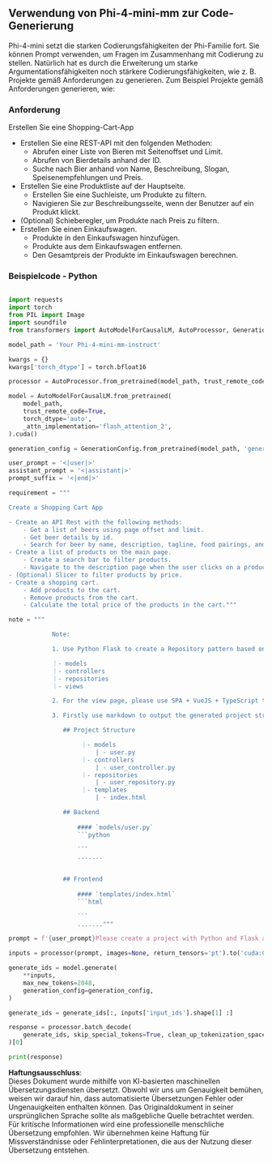 ## **Verwendung von Phi-4-mini-mm zur Code-Generierung**

Phi-4-mini setzt die starken Codierungsfähigkeiten der Phi-Familie fort. Sie können Prompt verwenden, um Fragen im Zusammenhang mit Codierung zu stellen. Natürlich hat es durch die Erweiterung um starke Argumentationsfähigkeiten noch stärkere Codierungsfähigkeiten, wie z. B. Projekte gemäß Anforderungen zu generieren. Zum Beispiel Projekte gemäß Anforderungen generieren, wie:

### **Anforderung**

Erstellen Sie eine Shopping-Cart-App

- Erstellen Sie eine REST-API mit den folgenden Methoden:
    - Abrufen einer Liste von Bieren mit Seitenoffset und Limit.
    - Abrufen von Bierdetails anhand der ID.
    - Suche nach Bier anhand von Name, Beschreibung, Slogan, Speisenempfehlungen und Preis.
- Erstellen Sie eine Produktliste auf der Hauptseite.
    - Erstellen Sie eine Suchleiste, um Produkte zu filtern.
    - Navigieren Sie zur Beschreibungsseite, wenn der Benutzer auf ein Produkt klickt.
- (Optional) Schieberegler, um Produkte nach Preis zu filtern.
- Erstellen Sie einen Einkaufswagen.
    - Produkte in den Einkaufswagen hinzufügen.
    - Produkte aus dem Einkaufswagen entfernen.
    - Den Gesamtpreis der Produkte im Einkaufswagen berechnen.

### **Beispielcode - Python**

```python

import requests
import torch
from PIL import Image
import soundfile
from transformers import AutoModelForCausalLM, AutoProcessor, GenerationConfig,pipeline,AutoTokenizer

model_path = 'Your Phi-4-mini-mm-instruct'

kwargs = {}
kwargs['torch_dtype'] = torch.bfloat16

processor = AutoProcessor.from_pretrained(model_path, trust_remote_code=True)

model = AutoModelForCausalLM.from_pretrained(
    model_path,
    trust_remote_code=True,
    torch_dtype='auto',
    _attn_implementation='flash_attention_2',
).cuda()

generation_config = GenerationConfig.from_pretrained(model_path, 'generation_config.json')

user_prompt = '<|user|>'
assistant_prompt = '<|assistant|>'
prompt_suffix = '<|end|>'

requirement = """

Create a Shopping Cart App

- Create an API Rest with the following methods:
    - Get a list of beers using page offset and limit.
    - Get beer details by id.
    - Search for beer by name, description, tagline, food pairings, and price.
- Create a list of products on the main page.
    - Create a search bar to filter products.
    - Navigate to the description page when the user clicks on a product.
- (Optional) Slicer to filter products by price.
- Create a shopping cart.
    - Add products to the cart.
    - Remove products from the cart.
    - Calculate the total price of the products in the cart."""

note = """ 

            Note:

            1. Use Python Flask to create a Repository pattern based on the following structure to generate the files

            ｜- models
            ｜- controllers
            ｜- repositories
            ｜- views

            2. For the view page, please use SPA + VueJS + TypeScript to build

            3. Firstly use markdown to output the generated project structure (including directories and files), and then generate the  file names and corresponding codes step by step, output like this 

               ## Project Structure

                    ｜- models
                        | - user.py
                    ｜- controllers
                        | - user_controller.py
                    ｜- repositories
                        | - user_repository.py
                    ｜- templates
                        | - index.html

               ## Backend
                 
                   #### `models/user.py`
                   ```python

                   ```
                   .......
               

               ## Frontend
                 
                   #### `templates/index.html`
                   ```html

                   ```
                   ......."""

prompt = f'{user_prompt}Please create a project with Python and Flask according to the following requirements：\n{requirement}{note}{prompt_suffix}{assistant_prompt}'

inputs = processor(prompt, images=None, return_tensors='pt').to('cuda:0')

generate_ids = model.generate(
    **inputs,
    max_new_tokens=2048,
    generation_config=generation_config,
)

generate_ids = generate_ids[:, inputs['input_ids'].shape[1] :]

response = processor.batch_decode(
    generate_ids, skip_special_tokens=True, clean_up_tokenization_spaces=False
)[0]

print(response)

```

**Haftungsausschluss**:  
Dieses Dokument wurde mithilfe von KI-basierten maschinellen Übersetzungsdiensten übersetzt. Obwohl wir uns um Genauigkeit bemühen, weisen wir darauf hin, dass automatisierte Übersetzungen Fehler oder Ungenauigkeiten enthalten können. Das Originaldokument in seiner ursprünglichen Sprache sollte als maßgebliche Quelle betrachtet werden. Für kritische Informationen wird eine professionelle menschliche Übersetzung empfohlen. Wir übernehmen keine Haftung für Missverständnisse oder Fehlinterpretationen, die aus der Nutzung dieser Übersetzung entstehen.